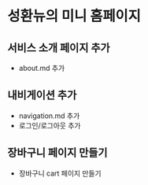 # 성환뉴의 미니 홈페이지


## 서비스 소개 페이지 추가
- about.md 추가

## 내비게이션 추가
- navigation.md 추가
- 로그인/로그아웃 추가

## 장바구니 페이지 만들기
- 장바구니 cart 페이지 만들기
